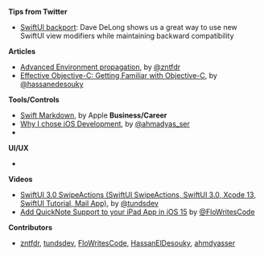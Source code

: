 **Tips from Twitter**

* [SwiftUI backport](https://twitter.com/davedelong/status/1446151822800945155): Dave DeLong shows us a great way to use new SwiftUI view modifiers while maintaining backward compatibility

**Articles**

* [Advanced Environment propagation](https://www.fivestars.blog/articles/swiftui-environment-propagation-2/), by [@zntfdr](https://twitter.com/zntfdr)
* [Effective Objective-C: Getting Familiar with Objective-C](https://heldesouky.xyz/effective-objective-c-getting-familiar-with-objective-c), by [@hassanedesouky](https://twitter.com/hassanedesouky)

**Tools/Controls**

* [Swift Markdown](https://github.com/apple/swift-markdown), by Apple
**Business/Career**
* [Why I chose iOS Development](https://ahmdyasser.hashnode.dev/why-i-chose-ios-development), by [@ahmadyas_ser](https://twitter.com/ahmadyas_ser)
*

**UI/UX**

*

**Videos**

* [SwiftUI 3.0 SwipeActions (SwiftUI SwipeActions, SwiftUI 3.0, Xcode 13, SwiftUI Tutorial, Mail App)](https://youtu.be/S7-x_1MU-0Y), by [@tundsdev](https://youtu.be/S7-x_1MU-0Y)
* [Add QuickNote Support to your iPad App in iOS 15](https://www.youtube.com/watch?v=Rw7eFrISmNU) by [@FloWritesCode](https://twitter.com/FloWritesCode)

**Contributors**

* [zntfdr](https://github.com/zntfdr), [tundsdev](https://github.com/tunds), [FloWritesCode](https://github.com/chflorian), [HassanElDesouky](https://github.com/HassanElDesouky), [ahmdyasser](https://github.com/ahmdyasser)
